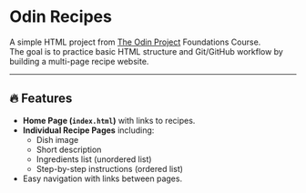 # Odin Recipes

A simple HTML project from [The Odin Project](https://www.theodinproject.com) Foundations Course.  
The goal is to practice basic HTML structure and Git/GitHub workflow by building a multi-page recipe website.

---

## 🔥 Features
- **Home Page (`index.html`)** with links to recipes.  
- **Individual Recipe Pages** including:
  - Dish image  
  - Short description  
  - Ingredients list (unordered list)  
  - Step-by-step instructions (ordered list)  
- Easy navigation with links between pages.  

